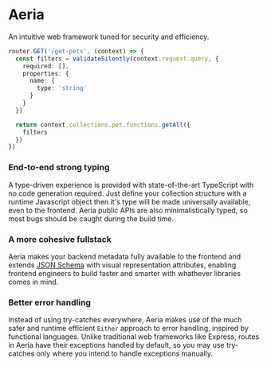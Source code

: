 # Aeria

An intuitive web framework tuned for security and efficiency.

```typescript
router.GET('/get-pets', (context) => {
  const filters = validateSilently(context.request.query, {
    required: [],
    properties: {
      name: {
        type: 'string'
      }
    }
  })

  return context.collections.pet.functions.getAll({
    filters
  })
})
```

### End-to-end strong typing

A type-driven experience is provided with state-of-the-art TypeScript with no code generation required. Just define your collection structure with a runtime Javascript object then it's type will be made universally available, even to the frontend. Aeria public APIs are also minimalistically typed, so most bugs should be caught during the build time.

### A more cohesive fullstack

Aeria makes your backend metadata fully available to the frontend and extends [JSON Schema](https://json-schema.org/) with visual representation attributes, enabling frontend engineers to build faster and smarter with whathever libraries comes in mind.

### Better error handling

Instead of using try-catches everywhere, Aeria makes use of the much safer and runtime efficient `Either` approach to error handling, inspired by functional languages. Unlike traditional web frameworks like Express, routes in Aeria have their exceptions handled by default, so you may use try-catches only where you intend to handle exceptions manually.

